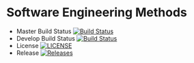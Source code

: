 # Software Engineering Methods

- Master Build Status [![Build Status](https://travis-ci.org/caster082/sem.svg?branch=master)](https://travis-ci.org/caster082/sem)
- Develop Build Status [![Build Status](https://travis-ci.org/caster082/sem.svg?branch=develop)](https://travis-ci.org/kevin-chalmers/sem)
- License [![LICENSE](https://img.shields.io/github/license/caster082/sem.svg?style=flat-square)](https://github.com/caster082/sem/blob/master/LICENSE)
- Release [![Releases](https://img.shields.io/github/release/caster082/sem/all.svg?style=flat-square)](https://github.com/caster082/sem/releases)